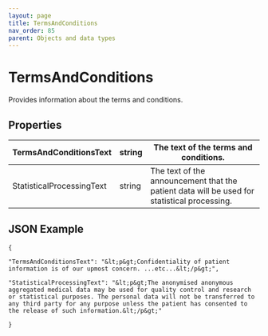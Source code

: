 ```yaml
---
layout: page
title: TermsAndConditions
nav_order: 85
parent: Objects and data types
---
```


# TermsAndConditions

Provides information about the terms and conditions.

## Properties

| TermsAndConditionsText | string | The text of the terms and conditions. |
| --- | --- | --- |
| StatisticalProcessingText | string | The text of the announcement that the patient data will be used for statistical processing. |

## JSON Example

```
{

"TermsAndConditionsText": "&lt;p&gt;Confidentiality of patient information is of our upmost concern. ...etc...&lt;/p&gt;",

"StatisticalProcessingText": "&lt;p&gt;The anonymised anonymous aggregated medical data may be used for quality control and research or statistical purposes. The personal data will not be transferred to any third party for any purpose unless the patient has consented to the release of such information.&lt;/p&gt;"

}
```
